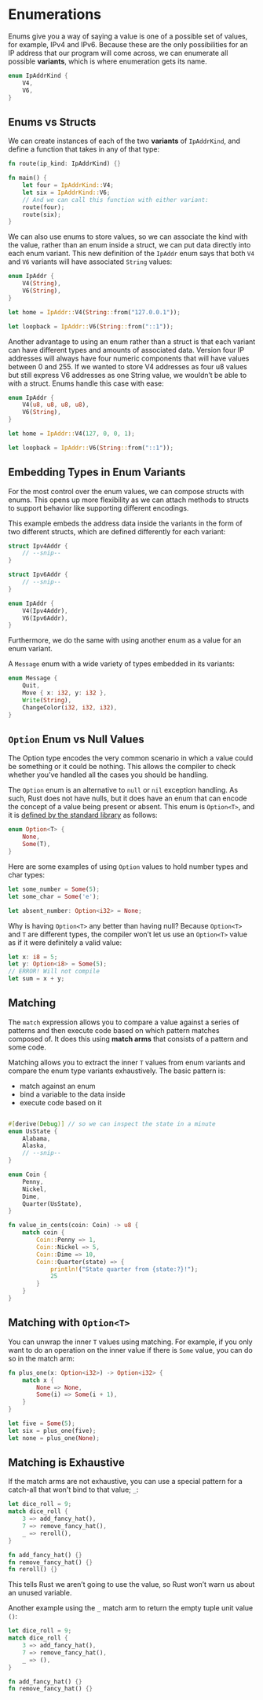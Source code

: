 # Enumerations

Enums give you a way of saying a value is one of a possible set of values, for example, IPv4 and IPv6.
Because these are the only possibilities for an IP address that our program will come across, we can enumerate all possible **variants**, which is where enumeration gets its name.

``` rust
enum IpAddrKind {
    V4,
    V6,
}
```

## Enums vs Structs

We can create instances of each of the two **variants** of `IpAddrKind`, and define a function that takes in any of that type:
``` rust
fn route(ip_kind: IpAddrKind) {}

fn main() {
    let four = IpAddrKind::V4;
    let six = IpAddrKind::V6;
    // And we can call this function with either variant:
    route(four);
    route(six);
}
```

We can also use enums to store values, so we can associate the kind with the value, rather than an enum inside a struct, we can put data directly into each enum variant.
This new definition of the `IpAddr` enum says that both `V4` and `V6` variants will have associated `String` values:
``` rust
enum IpAddr {
    V4(String),
    V6(String),
}

let home = IpAddr::V4(String::from("127.0.0.1"));

let loopback = IpAddr::V6(String::from("::1"));
```

Another advantage to using an enum rather than a struct is that each variant can have different types and amounts of associated data. Version four IP addresses will always have four numeric components that will have values between 0 and 255. If we wanted to store V4 addresses as four u8 values but still express V6 addresses as one String value, we wouldn’t be able to with a struct. Enums handle this case with ease:

``` rust
enum IpAddr {
    V4(u8, u8, u8, u8),
    V6(String),
}

let home = IpAddr::V4(127, 0, 0, 1);

let loopback = IpAddr::V6(String::from("::1"));
```

## Embedding Types in Enum Variants

For the most control over the enum values, we can compose structs with enums. This opens up more flexibility as we can attach methods to structs to support behavior like supporting different encodings.

This example embeds the address data inside the variants in the form of two different structs, which are defined differently for each variant:
``` rust
struct Ipv4Addr {
    // --snip--
}

struct Ipv6Addr {
    // --snip--
}

enum IpAddr {
    V4(Ipv4Addr),
    V6(Ipv6Addr),
}
```

Furthermore, we do the same with using another enum as a value for an enum variant.

A `Message` enum with a wide variety of types embedded in its variants:
``` rust
enum Message {
    Quit,
    Move { x: i32, y: i32 },
    Write(String),
    ChangeColor(i32, i32, i32),
}
```

## `Option` Enum vs Null Values
The Option type encodes the very common scenario in which a value could be something or it could be nothing. This allows the compiler to check whether you’ve handled all the cases you should be handling.

The `Option` enum is an alternative to `null` or `nil` exception handling. As such, Rust does not have nulls, but it does have an enum that can encode the concept of a value being present or absent. This enum is `Option<T>`, and it is [defined by the standard library](https://doc.rust-lang.org/std/option/enum.Option.html) as follows:

``` rust
enum Option<T> {
    None,
    Some(T),
}
```

Here are some examples of using `Option` values to hold number types and char types:
``` rust
let some_number = Some(5);
let some_char = Some('e');

let absent_number: Option<i32> = None;
```

Why is having `Option<T>` any better than having null? Because `Option<T>` and `T` are different types, the compiler won’t let us use an `Option<T>` value as if it were definitely a valid value:
``` rust
let x: i8 = 5;
let y: Option<i8> = Some(5);
// ERROR! Will not compile
let sum = x + y;
```

## Matching

The `match` expression allows you to compare a value against a series of patterns and then execute code based on which pattern matches composed of. It does this using **match arms** that consists of a pattern and some code.

Matching allows you to extract the inner `T` values from enum variants and compare the enum type variants exhaustively. The basic pattern is:
- match against an enum
- bind a variable to the data inside
- execute code based on it


``` rust

#[derive(Debug)] // so we can inspect the state in a minute
enum UsState {
    Alabama,
    Alaska,
    // --snip--
}

enum Coin {
    Penny,
    Nickel,
    Dime,
    Quarter(UsState),
}

fn value_in_cents(coin: Coin) -> u8 {
    match coin {
        Coin::Penny => 1,
        Coin::Nickel => 5,
        Coin::Dime => 10,
        Coin::Quarter(state) => {
            println!("State quarter from {state:?}!");
            25
        }
    }
}
```

## Matching with `Option<T>`

You can unwrap the inner `T` values using matching. For example, if you only want to do an operation on the inner value if there is `Some` value, you can do so in the match arm:
``` rust
fn plus_one(x: Option<i32>) -> Option<i32> {
    match x {
        None => None,
        Some(i) => Some(i + 1),
    }
}

let five = Some(5);
let six = plus_one(five);
let none = plus_one(None);
```

## Matching is Exhaustive

If the match arms are not exhaustive, you can use a special pattern for a catch-all that won't bind to that value; `_`:
``` rust
let dice_roll = 9;
match dice_roll {
    3 => add_fancy_hat(),
    7 => remove_fancy_hat(),
    _ => reroll(),
}

fn add_fancy_hat() {}
fn remove_fancy_hat() {}
fn reroll() {}
```
This tells Rust we aren’t going to use the value, so Rust won’t warn us about an unused variable.

Another example using the `_` match arm to return the empty tuple unit value `()`:
``` rust
let dice_roll = 9;
match dice_roll {
    3 => add_fancy_hat(),
    7 => remove_fancy_hat(),
    _ => (),
}

fn add_fancy_hat() {}
fn remove_fancy_hat() {}
```